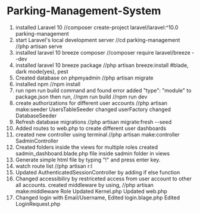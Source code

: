 # Parking-Management-System
01) installed Laravel 10
        //composer create-project laravel/laravel:^10.0 parking-management
02) start Laravel's local development server 
        //cd parking-management
        //php artisan serve
03) installed laravel 10 breeze composer
        //composer require laravel/breeze --dev
04) installed laravel 10 breeze package
       //php artisan breeze:install
        #blade, dark mode(yes), pest
05) Created database on phpmyadmin
        //php artisan migrate
06) installed npm
        //npm install
07) run npm run build command and found error
        added "type": "module" to package.json
        then run,
                //npm run build
        //npm run dev
08) create authorizations for different user accounts
        //php artisan make:seeder UsersTableSeeder
        changed userFactory
        changed DatabaseSeeder
09) Refresh database migrations
        //php artisan migrate:fresh --seed
10) Added routes to web.php to create different user dashboards
11) created new controller using terminal
        //php artisan make:controller SadminController
12) Created folders inside the views for multiple roles
        created sadmin_dashboard.blade.php file inside sadmin folder in views
13) Generate simple html file by typing "!" and press enter key.
14) watch route list
        //php artisan r:l
15) Updated AuthenticatedSessionController by adding if else function
16) Changed accessibiliry by restriceted access from user account to other all accounts.
        created middleware by using,
        //php artisan make:middleware Role
        Updated Kernel.php
        Updated web.php
17) Changed login with Email/Username,
        Edited login.blage.php
        Edited LoginRequest.php